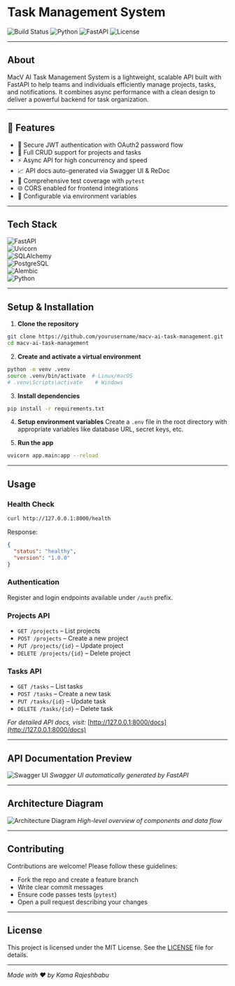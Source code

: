 
# Task Management System

![Build Status](https://img.shields.io/badge/build-passing-brightgreen)
![Python](https://img.shields.io/badge/python-3.12-blue)
![FastAPI](https://img.shields.io/badge/FastAPI-v0.103.2-brightgreen)
![License](https://img.shields.io/badge/license-MIT-blue)

---

## About

MacV AI Task Management System is a lightweight, scalable API built with FastAPI to help teams and individuals efficiently manage projects, tasks, and notifications. It combines async performance with a clean design to deliver a powerful backend for task organization.

---

## 🚀 Features

- 🔐 Secure JWT authentication with OAuth2 password flow  
- 📁 Full CRUD support for projects and tasks  
- ⚡️ Async API for high concurrency and speed  
- 📈 API docs auto-generated via Swagger UI & ReDoc  
- 🧪 Comprehensive test coverage with `pytest`  
- 🌐 CORS enabled for frontend integrations  
- 🔧 Configurable via environment variables  

---

## Tech Stack

![FastAPI](https://img.shields.io/badge/FastAPI-0.103.2-brightgreen)  
![Uvicorn](https://img.shields.io/badge/Uvicorn-0.23.2-blue)  
![SQLAlchemy](https://img.shields.io/badge/SQLAlchemy-2.0.20-orange)  
![PostgreSQL](https://img.shields.io/badge/PostgreSQL-13-blue)  
![Alembic](https://img.shields.io/badge/Alembic-1.12.0-lightgrey)  
![Python](https://img.shields.io/badge/Python-3.12-blue)  

---

## Setup & Installation

1. **Clone the repository**  
```bash
git clone https://github.com/yourusername/macv-ai-task-management.git
cd macv-ai-task-management
````

2. **Create and activate a virtual environment**

```bash
python -m venv .venv
source .venv/bin/activate  # Linux/macOS
# .venv\Scripts\activate    # Windows
```

3. **Install dependencies**

```bash
pip install -r requirements.txt
```

4. **Setup environment variables**
   Create a `.env` file in the root directory with appropriate variables like database URL, secret keys, etc.

5. **Run the app**

```bash
uvicorn app.main:app --reload
```

---

## Usage

### Health Check

```bash
curl http://127.0.0.1:8000/health
```

Response:

```json
{
  "status": "healthy",
  "version": "1.0.0"
}
```

### Authentication

Register and login endpoints available under `/auth` prefix.

### Projects API

* `GET /projects` – List projects
* `POST /projects` – Create a new project
* `PUT /projects/{id}` – Update project
* `DELETE /projects/{id}` – Delete project

### Tasks API

* `GET /tasks` – List tasks
* `POST /tasks` – Create a new task
* `PUT /tasks/{id}` – Update task
* `DELETE /tasks/{id}` – Delete task

*For detailed API docs, visit:*
[http://127.0.0.1:8000/docs](http://127.0.0.1:8000/docs)

---

## API Documentation Preview

![Swagger UI](./docs/swagger-ui-screenshot.png)
*Swagger UI automatically generated by FastAPI*

---

## Architecture Diagram

![Architecture Diagram](./docs/architecture-diagram.png)
*High-level overview of components and data flow*

---

## Contributing

Contributions are welcome!
Please follow these guidelines:

* Fork the repo and create a feature branch
* Write clear commit messages
* Ensure code passes tests (`pytest`)
* Open a pull request describing your changes

---

## License

This project is licensed under the MIT License. See the [LICENSE](./LICENSE) file for details.

---

*Made with ❤️ by Kama Rajeshbabu*

